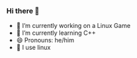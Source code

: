 ### Hi there 👋



- 🔭 I’m currently working on a Linux Game
- 🌱 I’m currently learning C++
- 😄 Pronouns: he/him
- :penguin: I use linux

